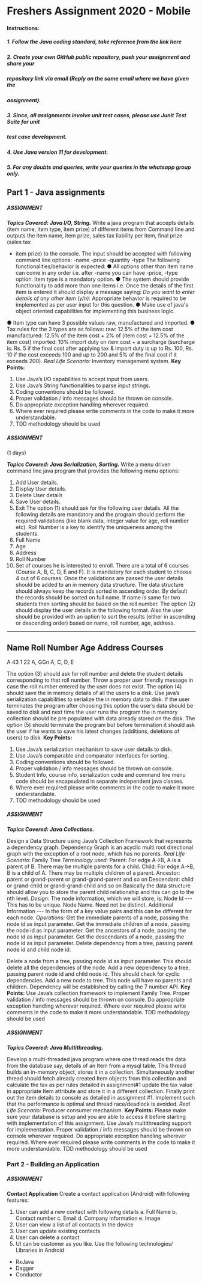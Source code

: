 # Freshers Assignment 2020 - Mobile

#### Instructions:

##### 1. Follow the Java coding standard, take reference from the link ​here

##### 2. Create your own GitHub public repository, push your assignment and share your

##### repository link via email (Reply on the same email where we have given the

##### assignment).

##### 3. Since, all assignments involve unit test cases, please use Junit Test Suite for unit

##### test case development.

##### 4. Use Java version 11 for development.

##### 5. For any doubts and queries, write your queries in the whatsapp group only.


## Part 1 - Java assignments

##### ASSIGNMENT #

**_Topics Covered: Java I/O, String._**
Write a java program that accepts details (item name, item type, item prize) of different items from
Command line and outputs the item name, item prize, sales tax liability per item, final prize (sales tax
+ item prize) to the console. The input should be accepted with following command line options:
-name <first item name>
-price <price of first item>
-quantity <quantity of first item>
-type <type of first item>
The following functionalities/behavior is expected:
● All options other than item name can come in any order i.e. after -name you can have -price,
-type option. Item type is a mandatory option.
● The system should provide functionality to add more than one items i.e. Once the details of
the first item is entered it should display a message saying:
_Do you want to enter details of any other item (y/n):_
Appropriate behavior is required to be implemented as per user input for this question.
● Make use of java's object oriented capabilities for implementing this business logic.


● Item type can have 3 possible values raw, manufactured and imported.
● Tax rules for the 3 types are as follows:
raw: 12.5% of the item cost
manufactured: 12.5% of the item cost + 2% of (item cost + 12.5% of the item cost)
imported: 10% import duty on item cost + a surcharge (surcharge is: Rs. 5 if the final cost after
applying tax & import duty is up to Rs. 100, Rs. 10 if the cost exceeds 100 and up to 200 and 5% of
the final cost if it exceeds 200).
_Real Life Scenario:_
Inventory management system.
**Key Points:**

1. Use Java’s I/O capabilities to accept input from users.
2. Use Java’s String functionalities to parse input strings.
3. Coding conventions should be followed.
4. Proper validation / info messages should be thrown on console.
5. Do appropriate exception handling wherever required.
6. Where ever required please write comments in the code to make it more understandable.
7. TDD methodology should be used

##### ASSIGNMENT #

(1 days)


**_Topics Covered: Java Serialization, Sorting._**
Write a menu driven command line java program that provides the following menu options:

1. Add User details.
2. Display User details.
3. Delete User details
4. Save User details.
5. Exit
The option (1) should ask for the following user details. All the following details are mandatory and
the program should perform the required validations (like blank data, integer value for age, roll
number etc). Roll Number is a key to identify the uniqueness among the students.
1. Full Name
2. Age
3. Address
4. Roll Number
5. Set of courses he is interested to enroll. There are a total of 6 courses (Course A, B, C, D, E
and F). It is mandatory for each student to choose 4 out of 6 courses.
Once the validations are passed the user details should be added to an in memory data structure.
The data structure should always keep the records sorted in ascending order. By default the records
should be sorted on full name. If name is same for two students then sorting should be based on the
roll number.
The option (2) should display the user details in the following format. Also the user should be
provided with an option to sort the results (either in ascending or descending order) based on name,
roll number, age, address.
---------------------------------------------------------------------------------------------------------------------------------
Name Roll Number Age Address Courses
---------------------------------------------------------------------------------------------------------------------------------
A 43 1 22 A, GGn A, C, D, E


The option (3) should ask for roll number and delete the student details corresponding to that roll
number. Throw a proper user friendly message in case the roll number entered by the user does not
exist.
The option (4) should save the in memory details of all the users to a disk. Use java’s serialization
capabilities to serialize the in memory data to disk. If the user terminates the program after choosing
this option the user’s data should be saved to disk and next time the user runs the program the in
memory collection should be pre populated with data already stored on the disk.
The option (5) should terminate the program but before termination it should ask the user if he wants
to save his latest changes (additions, deletions of users) to disk.
**Key Points:**

1. Use Java’s serialization mechanism to save user details to disk.
2. Use Java’s comparable and comparator interfaces for sorting.
3. Coding conventions should be followed.
4. Proper validation / info messages should be thrown on console.
5. Student Info, course info, serialization code and command line menu code should be
    encapsulated in separate independent java classes.
6. Where ever required please write comments in the code to make it more understandable.
7. TDD methodology should be used

##### ASSIGNMENT #

**_Topics Covered: Java Collections._**


Design a Data Structure using Java’s Collection Framework that represents a dependency graph.
Dependency Graph is an acyclic multi root directional graph with the exception of a root node, which
has no parents.
_Real Life Scenario:_
Family Tree
_Terminology used:_
Parent: For edge A->B, A is a parent of B. There may be multiple parents for a child.
Child: For edge A->B, B is a child of A. There may be multiple children of a parent.
Ancestor: parent or grand-parent or grand-grand-parent and so on
Descendant: child or grand-child or grand-grand-child and so on
Basically the data structure should allow you to store the parent child relationship and this can go to
the nth level.
_Design:_
The node information, which we will store, is:
Node Id --- This has to be unique.
Node Name. Need not be distinct.
Additional Information --- In the form of a key value pairs and this can be different for each node.
_Operations:_
Get the immediate parents of a node, passing the node id as input parameter.
Get the immediate children of a node, passing the node id as input parameter.
Get the ancestors of a node, passing the node id as input parameter.
Get the descendants of a node, passing the node id as input parameter.
Delete dependency from a tree, passing parent node id and child node id.


Delete a node from a tree, passing node id as input parameter. This should delete all the
dependencies of the node.
Add a new dependency to a tree, passing parent node id and child node id. This should check for
cyclic dependencies.
Add a new node to tree. This node will have no parents and children. Dependency will be
established by calling the 7 number API.
**Key Points:**
Use Java’s collection framework to implement Family Tree.
Proper validation / info messages should be thrown on console.
Do appropriate exception handling wherever required.
Where ever required please write comments in the code to make it more understandable.
TDD methodology should be used

##### ASSIGNMENT #

**_Topics Covered: Java Multithreading._**


Develop a multi-threaded java program where one thread reads the data from the database say,
details of an Item from a mysql table. This thread builds an in-memory object, stores it in a collection.
Simultaneously another thread should fetch already created Item objects from this collection and
calculate the tax as per rules detailed in assignment#1 update the tax value in appropriate Item
attribute and store it in a different collection. Finally print out the item details to console as detailed in
assignment #1.
Implement such that the performance is optimal and thread race/deadlock is avoided.
_Real Life Scenario:_
Producer consumer mechanism.
**Key Points:**
Please make sure your database is setup and you are able to access it before starting with
implementation of this assignment.
Use Java’s multithreading support for implementation.
Proper validation / info messages should be thrown on console wherever required.
Do appropriate exception handling wherever required.
Where ever required please write comments in the code to make it more understandable.
TDD methodology should be used

### Part 2 - Building an Application

##### ASSIGNMENT #


**Contact Application**
Create a contact application (Android) with following features:

1. User can add a new contact with following details
    a. Full Name
    b. Contact number
    c. Email
    d. Company information
    e. Image
2. User can view a list of all contacts in the device
3. User can update existing contacts
4. User can delete a contact
5. UI can be customer as you like.
Use the following technologies/ Libraries in Android
- RxJava
- Dagger
- Conductor


